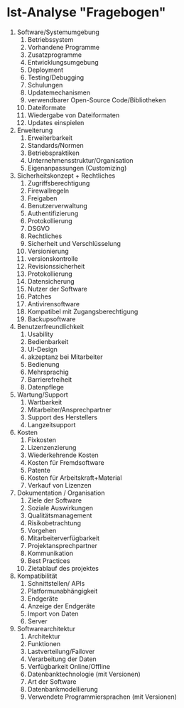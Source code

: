 Ist-Analyse "Fragebogen"
========================
1. Software/Systemumgebung
   1. Betriebssystem
   2. Vorhandene Programme
   3. Zusatzprogramme
   4. Entwicklungsumgebung
   5. Deployment
   6. Testing/Debugging
   7. Schulungen
   8. Updatemechanismen
   9. verwendbarer Open-Source Code/Bibliotheken
   10. Dateiformate
   11. Wiedergabe von Dateiformaten
   12. Updates einspielen
2. Erweiterung
   1. Erweiterbarkeit
   2. Standards/Normen
   3. Betriebspraktiken
   4. Unternehmensstruktur/Organisation
   5. Eigenanpassungen (Customizing)
3. Sicherheitskonzept + Rechtliches
   1. Zugriffsberechtigung
   2. Firewallregeln
   3. Freigaben
   4. Benutzerverwaltung
   5. Authentifizierung
   6. Protokollierung
   7. DSGVO
   8. Rechtliches
   9. Sicherheit und Verschlüsselung
   10. Versionierung
   11. versionskontrolle
   12. Revisionssicherheit
   13. Protokollierung
   14. Datensicherung
   15. Nutzer der Software
   16. Patches
   17. Antivirensoftware
   18. Kompatibel mit Zugangsberechtigung
   19. Backupsoftware
4. Benutzerfreundlichkeit
   1. Usability
   2. Bedienbarkeit
   3. UI-Design
   4. akzeptanz bei Mitarbeiter
   5. Bedienung
   6. Mehrsprachig
   7. Barrierefreiheit
   8. Datenpflege
5. Wartung/Support
   1. Wartbarkeit
   2. Mitarbeiter/Ansprechpartner
   3. Support des Herstellers
   4. Langzeitsupport
6. Kosten
   1. Fixkosten
   2. Lizenzenzierung
   3. Wiederkehrende Kosten
   4. Kosten für Fremdsoftware
   5. Patente
   6. Kosten für Arbeitskraft+Material
   7. Verkauf von Lizenzen
7. Dokumentation / Organisation
   1. Ziele der Software
   2. Soziale Auswirkungen
   3. Qualitätsmanagement
   4. Risikobetrachtung
   5. Vorgehen
   6. Mitarbeiterverfügbarkeit
   7. Projektansprechpartner
   8. Kommunikation
   9. Best Practices
   10. Zietablauf des projektes
8. Kompatibilität
   1. Schnittstellen/ APIs
   2. Platformunabhängigkeit
   3. Endgeräte
   4. Anzeige der Endgeräte
   5. Import von Daten
   6. Server
9.  Softwarearchitektur
    1.  Architektur
    2.  Funktionen
    3.  Lastverteilung/Failover
    4.  Verarbeitung der Daten
    5.  Verfügbarkeit Online/Offline
    6.  Datenbanktechnologie (mit Versionen)
    7.  Art der Software
    8.  Datenbankmodellierung
    9.  Verwendete Programmiersprachen (mit Versionen)